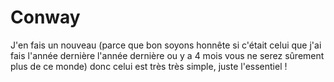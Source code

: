 # Conway
J'en fais un nouveau (parce que bon soyons honnête si c'était celui que j'ai fais l'année dernière l'année dernière ou y a 4 mois vous ne serez sûrement plus de ce monde) donc celui est très très simple, juste l'essentiel !
